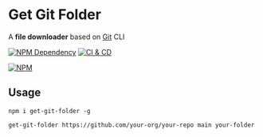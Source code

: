 # Get Git Folder

A **file downloader** based on [Git][1] CLI

[![NPM Dependency](https://img.shields.io/librariesio/github/idea2app/get-git-folder.svg)][2]
[![CI & CD](https://github.com/idea2app/get-git-folder/actions/workflows/main.yml/badge.svg)][3]

[![NPM](https://nodei.co/npm/get-git-folder.png?downloads=true&downloadRank=true&stars=true)][4]

## Usage

```shell
npm i get-git-folder -g

get-git-folder https://github.com/your-org/your-repo main your-folder
```

[1]: https://git-scm.com/
[2]: https://libraries.io/npm/get-git-folder
[3]: https://github.com/idea2app/get-git-folder/actions/workflows/main.yml
[4]: https://nodei.co/npm/get-git-folder/
